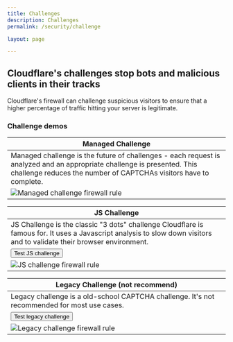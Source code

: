 ```yaml
---
title: Challenges
description: Challenges
permalink: /security/challenge

layout: page

---
```


## Cloudflare's challenges stop bots and malicious clients in their tracks
Cloudflare's firewall can challenge suspicious visitors to ensure that a higher percentage of traffic hitting your server is legitimate.

### Challenge demos

| Managed Challenge |
|---|
| Managed challenge is the future of challenges - each request is analyzed and an appropriate challenge is presented. This challenge reduces the number of CAPTCHAs visitors have to complete.||||||<button onclick="window.location.href='challenge/managed-challenge'" class="">Test managed challenge</button>|
![Managed challenge firewall rule](https://sergiodemo.com/cdn-cgi/imagedelivery/dHAzaCotabzPiuBsjyNCtA/92a3fdd4-1742-4d79-0bb8-584214e99c00/public)  |

| JS Challenge |
|---|
| JS Challenge is the classic "3 dots" challenge Cloudflare is famous for. It uses a Javascript analysis to slow down visitors and to validate their browser environment. 
|<button onclick="window.location.href='challenge/js-challenge'" class="">Test JS challenge</button>|
![JS challenge firewall rule](https://sergiodemo.com/cdn-cgi/imagedelivery/dHAzaCotabzPiuBsjyNCtA/52419993-4994-4aea-1e77-561fbcb9cf00/public)  |

| Legacy Challenge (not recommend) |
|---|
| Legacy challenge is a old-school CAPTCHA challenge. It's not recommended for most use cases.
|<button onclick="window.location.href='challenge/legacy-challenge'" class="">Test legacy challenge</button>|
![Legacy challenge firewall rule](https://sergiodemo.com/cdn-cgi/imagedelivery/dHAzaCotabzPiuBsjyNCtA/29bf02c4-82ab-4b54-6d26-8a91c6f40d00/public)  |

